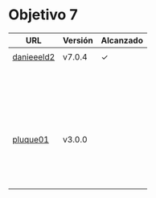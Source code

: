 # Objetivo 7

| URL                                                                 | Versión | Alcanzado |
|---------------------------------------------------------------------|---------|-----------|
| <!-- Enlace de sergioae19 -->                                       |         |           |
| [danieeeld2](https://github.com/danieeeld2/LogisticsRoutes/pull/80) | v7.0.4  | ✓         |
| <!-- Enlace de LuciaAnsino -->                                      |         |           |
| <!-- Enlace de Enaraque -->                                         |         |           |
| <!-- Enlace de giorgiogiovanni -->                                  |         |           |
| <!-- Enlace de PabloBarTo -->                                       |         |           |
| <!-- Enlace de danibarranqueroo -->                                 |         |           |
| <!-- Enlace de Amadocm -->                                          |         |           |
| <!-- Enlace de marinajcs -->                                        |         |           |
| <!-- Enlace de GiancaGrizzly -->                                    |         |           |
| <!-- Enlace de adelahera -->                                        |         |           |
| <!-- Enlace de puchy22 -->                                          |         |           |
| <!-- Enlace de carlotiii30 -->                                      |         |           |
| <!-- Enlace de sergioffdez -->                                      |         |           |
| <!-- Enlace de DarckMonster -->                                     |         |           |
| <!-- Enlace de eugrdfolcha -->                                      |         |           |
| <!-- Enlace de diagmatrix -->                                       |         |           |
| <!-- Enlace de JaimeGM96 -->                                        |         |           |
| <!-- Enlace de javigp2002 -->                                       |         |           |
| <!-- Enlace de shvtwp -->                                           |         |           |
| <!-- Enlace de MarioGuisado -->                                     |         |           |
| <!-- Enlace de J P S -->                                            |         |           |
| <!-- Enlace de Morad02 -->                                          |         |           |
| <!-- Enlace de albertolj -->                                        |         |           |
| <!-- Enlace de Christianlr -->                                      |         |           |
| [pluque01](https://github.com/pluque01/CofreSagradoVirtual/pull/42) | v3.0.0  |           |
| <!-- Enlace de josemponce -->                                       |         |           |
| <!-- Enlace de smallPingu -->                                       |         |           |
| <!-- Enlace de chelunike -->                                        |         |           |
| <!-- Enlace de M M M -->                                            |         |           |
| <!-- Enlace de moshidev -->                                         |         |           |
| <!-- Enlace de R L O E -->                                          |         |           |
| <!-- Enlace de migueruiz -->                                        |         |           |
| <!-- Enlace de Javito198 -->                                        |         |           |
| <!-- Enlace de Alvarosanpal95 -->                                   |         |           |
| <!-- Enlace de spmanolo -->                                         |         |           |
| <!-- Enlace de carlosservi -->                                      |         |           |
| <!-- Enlace de raultl12 -->                                         |         |           |
| <!-- Enlace de manuelvico0102 -->                                   |         |           |
| <!-- Enlace de johnwaves -->                                        |         |           |
